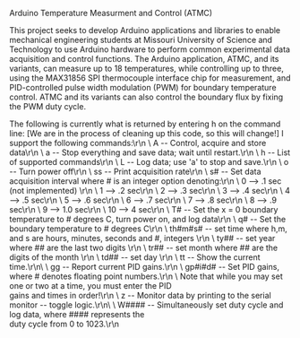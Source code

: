 Arduino Temperature Measurment and Control (ATMC)

This project seeks to develop Arduino applications and libraries to enable mechanical engineering students at Missouri University of Science and Technology to use Arduino hardware to perform common experimental data acquisition and control functions.   The Arduino application, ATMC, and its variants, can measure up to 18 temperatures, while controlling up to three, using the MAX31856 SPI thermocouple interface chip for measurement, and PID-controlled pulse width modulation (PWM) for boundary temperature control.  ATMC and its variants can also control the boundary flux by fixing the 
PWM duty cycle.

The following is currently what is returned by entering h on the command line:
[We are in the process of cleaning up this code, so this will change!]
I support the following commands:\r\n \\
  A -- Control, acquire and store data\r\n \\
  a -- Stop everything and save data; wait until restart.\r\n \\
  h -- List of supported commands\r\n \\
  L -- Log data; use 'a' to stop and save.\r\n \\
  o -- Turn power off\r\n \\
  ss -- Print acquisition rate\r\n \\
  s# -- Set data acquisition interval where # is an integer option denoting:\r\n \\
    0 --> .1 sec (not implemented) \r\n \\
    1 --> .2 sec\r\n \\
    2 --> .3 sec\r\n \\
    3 --> .4 sec\r\n \\
    4 --> .5 sec\r\n \\
    5 --> .6 sec\r\n \\
    6 --> .7 sec\r\n \\
    7 --> .8 sec\r\n \\
    8 --> .9 sec\r\n \\
    9 --> 1.0 sec\r\n \\
    10 --> 4 sec\r\n \\
  T# -- Set the x = 0 boundary temperature to # degrees C, turn power on, and log data\r\n \\
  q# -- Set the boundary temperature to # degrees C\r\n \\
  th#m#s# -- set time where h,m, and s are hours, minutes, seconds and #, integers \r\n \\
  ty## -- set year where ## are the last two digits \r\n \\
  tr## -- set month where ## are the digits of the month \r\n \\
  td## -- set day \r\n \\
  tt -- Show the current time.\r\n\ \\
  gg -- Report current PID gains.\r\n \\
     gp#i#d# -- Set PID gains, where # denotes floating point numbers.\r\n \\
     Note that while you may set one or two at a time, you must enter the PID \
     gains and times in order!\r\n \\
z -- Monitor data by printing to the serial monitor -- toggle logic.\r\n\ \\
W#### -- Simultaneously set duty cycle and log data, where #### represents the \
duty cycle from 0 to 1023.\r\n